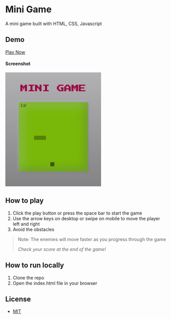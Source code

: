 # Mini Game

A mini game built with HTML, CSS, Javascript

## Demo

[Play Now](https://emanuelefavero.github.io/mini-game/)

#### Screenshot

<img src="screenshot.png" alt="screenshot" width="300">

## How to play

1. Click the play button or press the space bar to start the game
2. Use the arrow keys on desktop or swipe on mobile to move the player left and right
3. Avoid the obstacles

> Note: The enemies will move faster as you progress through the game
>
> _Check your score at the end of the game!_

## How to run locally

1. Clone the repo
2. Open the index.html file in your browser

## License

- [MIT](./LICENSE.md)
